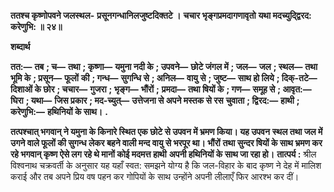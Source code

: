 **ततश्च कृष्णोपवने जलस्थल-** **प्रसूनगन्धानिलजुष्टदिक्तटे ।** **चचार भृङ्गप्रमदागणावृतो** **यथा मदच्युद्द्विरद: करेणुभि: ॥ २४॥** 

**शब्दार्थ** 

**तत:—** **तब** **; च—** **तथा** **; कृष्णा—** **यमुना नदी के** **; उपवने—** **छोटे जंगल में** **; जल—** **जल** **; स्थल—** **तथा भूमि के** **; प्रसून—** **फूलों** **की** **; गन्ध—** **सुगन्धि से** **; अनिल—** **वायु से** **; जुष्ट—** **साथ हो लिये** **; दिक्-तटे—** **दिशाओं के छोर** **; चचार—** **गुजरा** **; भृङ्ग—** **भौंरों** **;** **प्रमदा—** **तथा षियों के** **; गण—** **समूह से** **; आवृत:—** **घिरा** **; यथा—** **जिस प्रकार** **; मद-च्युत्—** **उत्तेजना से अपने मस्तक से रस** **चुवाता** **; द्विरद:—** **हाथी** **; करेणुभि:—** **हथिनियों के साथ।** **.** 

**तत्पश्चात् भगवान् ने यमुना के किनारे स्थित एक छोटे से उपवन में भ्रमण किया। यह उपवन** **स्थल तथा जल में उगने वाले फूलों की सुगन्ध लेकर बहने वाली मन्द वायु से भरपूर था। भौंरों** **तथा सुन्दर षियों के साथ भ्रमण कर रहे भगवान् कृष्ण ऐसे लग रहे थे मानों कोई मदमत्त हाथी** **अपनी हथिनियों के साथ जा रहा हो।** **तात्पर्य :** श्रील विश्वनाथ चक्रवर्ती के अनुसार यह यहाँ स्वत: समझने योग्य है कि जल-विहार के बाद कृष्ण ने देह में मालिश कराई और तब अपने प्रिय वष पहन कर गोपियों के साथ उन्होंने अपनी लीलाएँ फिर आरश्भ कर दीं।  